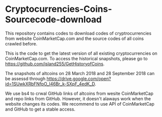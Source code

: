 # Cryptocurrencies-Coins-Sourcecode-download
This repository contains codes to download codes of cryptrocurrencies from website CoinMarketCap.com and the source codes of all coins crawled before. 

This is the code to get the latest version of all existing cryptocurrencies on CoinMarketCap.com. To access the historical snapshots, please go to https://github.com/island255/GetHistoryofCoins.

The snapshots of altcoins on 28 March 2018 and 28 September 2018 can be assessd through https://drive.google.com/open?id=1SUwkXRbFNfpO_I46Br_k-SXpF_4edK_D.

We use bs4 to crwal GitHub links of altcoins from wesite CoinMarketCap and repo links from GitHub. However, it doesn't alaways work when the website changes its codes. We recommend to use API of CoinMarketCap and GitHub to get a stable access.
